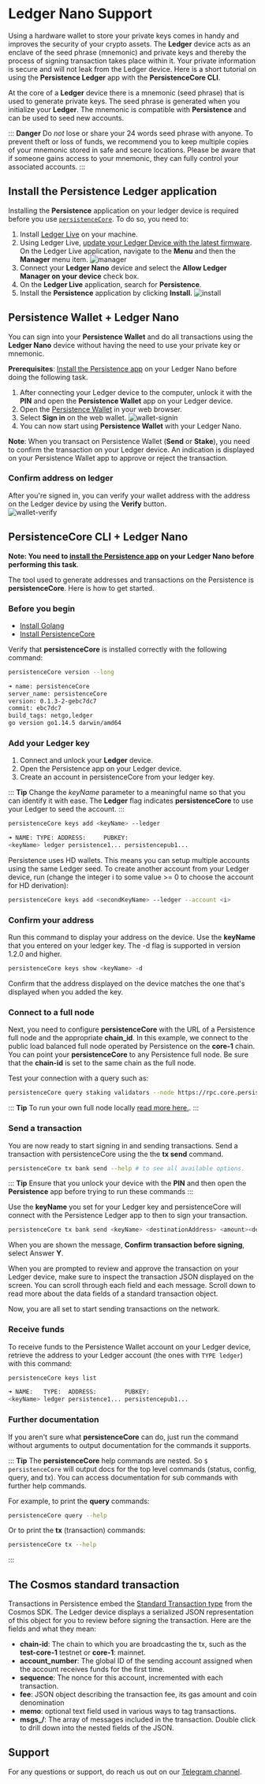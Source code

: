 # Ledger Nano Support

Using a hardware wallet to store your private keys comes in handy and improves
the security of your crypto assets. The **Ledger** device acts as an enclave of
the seed phrase (mnemonic) and private keys and thereby the process of signing
transaction takes place within it. Your private information is secure and will
not leak from the Ledger device. Here is a short tutorial on using the
**Persistence Ledger** app with the **PersistenceCore CLI**.

At the core of a **Ledger** device there is a mnemonic (seed phrase) that is
used to generate private keys. The seed phrase is generated when you initialize
your **Ledger**. The mnemonic is compatible with **Persistence** and can be used
to seed new accounts.

::: **Danger** Do _not_ lose or share your 24 words seed phrase with anyone. To
prevent theft or loss of funds, we recommend you to keep multiple copies of your
mnemonic stored in safe and secure locations. Please be aware that if someone
gains access to your mnemonic, they can fully control your associated accounts.
:::

## Install the Persistence Ledger application

Installing the **Persistence** application on your ledger device is required
before you use [`persistenceCore`](#persistencecore-cli-+-ledger-nano). To do
so, you need to:

1. Install [Ledger Live](https://shop.ledger.com/pages/ledger-live) on your
   machine.
2. Using Ledger Live,
   [update your Ledger Device with the latest firmware](https://support.ledger.com/hc/en-us/articles/360002731113-Update-device-firmware).
   On the Ledger Live application, navigate to the **Menu** and then the
   **Manager** menu item. ![manager](../images/ledger-tuto-manager.png)
3. Connect your **Ledger Nano** device and select the **Allow Ledger Manager on
   your device** check box.
4. On the **Ledger Live** application, search for **Persistence**.
5. Install the **Persistence** application by clicking **Install**.
   ![install](../images/ledger-tuto-install.png)

## Persistence Wallet + Ledger Nano

You can sign into your **Persistence Wallet** and do all transactions using the
**Ledger Nano** device without having the need to use your private key or
mnemonic.

**Prerequisites**:
[Install the Persistence app](#install-the-persistence-ledger-application) on
your Ledger Nano before doing the following task.

1. After connecting your Ledger device to the computer, unlock it with the
   **PIN** and open the **Persistence Wallet** app on your Ledger device.
2. Open the [Persistence Wallet](https://wallet.persistence.one/) in your web
   browser.
3. Select **Sign in** on the web wallet.
   ![wallet-signin](../images/ledger-tuto-wallet-signin.png)
4. You can now start using **Persistence Wallet** with your Ledger Nano.

**Note**: When you transact on Persistence Wallet (**Send** or **Stake**), you
need to confirm the transaction on your Ledger device. An indication is
displayed on your Persistence Wallet app to approve or reject the transaction.

### Confirm address on ledger

After you're signed in, you can verify your wallet address with the address on
the Ledger device by using the **Verify** button.  
 ![wallet-verify](../images/ledger-tuto-wallet-verify.png)

## PersistenceCore CLI + Ledger Nano

**Note: You need to
[install the Persistence app](#install-the-persistence-ledger-application) on
your Ledger Nano before performing this task**.

The tool used to generate addresses and transactions on the Persistence is
**persistenceCore**. Here is how to get started.

### Before you begin

- [Install Golang](https://golang.org/doc/install)
- [Install PersistenceCore](https://github.com/persistenceOne/persistenceCore#installation-steps)

Verify that **persistenceCore** is installed correctly with the following
command:

```bash
persistenceCore version --long

➜ name: persistenceCore
server_name: persistenceCore
version: 0.1.3-2-gebc7dc7
commit: ebc7dc7
build_tags: netgo,ledger
go version go1.14.5 darwin/amd64
```

### Add your Ledger key

1. Connect and unlock your **Ledger** device.
2. Open the Persistence app on your Ledger device.
3. Create an account in persistenceCore from your ledger key.

::: **Tip** Change the _keyName_ parameter to a meaningful name so that you can
identify it with ease. The **Ledger** flag indicates **persistenceCore** to use
your Ledger to seed the account. :::

```bash
persistenceCore keys add <keyName> --ledger

➜ NAME: TYPE: ADDRESS:     PUBKEY:
<keyName> ledger persistence1... persistencepub1...
```

Persistence uses HD wallets. This means you can setup multiple accounts using
the same Ledger seed. To create another account from your Ledger device, run
(change the integer i to some value >= 0 to choose the account for HD
derivation):

```bash
persistenceCore keys add <secondKeyName> --ledger --account <i>
```

### Confirm your address

Run this command to display your address on the device. Use the **keyName** that
you entered on your ledger key. The -d flag is supported in version 1.2.0 and
higher.

```bash
persistenceCore keys show <keyName> -d
```

Confirm that the address displayed on the device matches the one that's
displayed when you added the key.

### Connect to a full node

Next, you need to configure **persistenceCore** with the URL of a Persistence
full node and the appropriate **chain_id**. In this example, we connect to the
public load balanced full node operated by Persistence on the **core-1** chain.
You can point your **persistenceCore** to any Persistence full node. Be sure
that the **chain-id** is set to the same chain as the full node.

Test your connection with a query such as:

```bash
persistenceCore query staking validators --node https://rpc.core.persistence.one:443 --chain-id core-1
```

::: **Tip** To run your own full node locally
[read more here.](https://github.com/persistenceOne/persistenceCore#initialize-a-new-chain-and-start-node).
:::

### Send a transaction

You are now ready to start signing in and sending transactions. Send a
transaction with persistenceCore using the the **tx send** command.

```bash
persistenceCore tx bank send --help # to see all available options.
```

::: **Tip** Ensure that you unlock your device with the **PIN** and then open
the **Persistence** app before trying to run these commands :::

Use the **keyName** you set for your Ledger key and persistenceCore will connect
with the Persistence Ledger app to then to sign your transaction.

```bash
persistenceCore tx bank send <keyName> <destinationAddress> <amount><denomination> --node https://rpc.core.persistence.one:443 --chain-id core-1
```

When you are shown the message, **Confirm transaction before signing**, select
Answer **Y**.

When you are prompted to review and approve the transaction on your Ledger
device, make sure to inspect the transaction JSON displayed on the screen. You
can scroll through each field and each message. Scroll down to read more about
the data fields of a standard transaction object.

Now, you are all set to start sending transactions on the network.

### Receive funds

To receive funds to the Persistence Wallet account on your Ledger device,
retrieve the address to your Ledger account (the ones with `TYPE ledger`) with
this command:

```bash
persistenceCore keys list

➜ NAME:   TYPE:  ADDRESS:        PUBKEY:
<keyName> ledger persistence1... persistencepub1...
```

### Further documentation

If you aren't sure what **persistenceCore** can do, just run the command without
arguments to output documentation for the commands it supports.

::: **Tip** The **persistenceCore** help commands are nested. So
`$ persistenceCore` will output docs for the top level commands (status, config,
query, and tx). You can access documentation for sub commands with further help
commands.

For example, to print the **query** commands:

```bash
persistenceCore query --help
```

Or to print the **tx** (transaction) commands:

```bash
persistenceCore tx --help
```

:::

## The Cosmos standard transaction

Transactions in Persistence embed the
[Standard Transaction type](https://godoc.org/github.com/cosmos/cosmos-sdk/x/auth#StdTx)
from the Cosmos SDK. The Ledger device displays a serialized JSON representation
of this object for you to review before signing the transaction. Here are the
fields and what they mean:

- **chain-id**: The chain to which you are broadcasting the tx, such as the
  **test-core-1** testnet or **core-1**: mainnet.
- **account_number**: The global ID of the sending account assigned when the
  account receives funds for the first time.
- **sequence**: The nonce for this account, incremented with each transaction.
- **fee**: JSON object describing the transaction fee, its gas amount and coin
  denomination
- **memo**: optional text field used in various ways to tag transactions.
- **msgs\_<index>/<field>**: The array of messages included in the transaction.
  Double click to drill down into the nested fields of the JSON.

## Support

For any questions or support, do reach us out on our
[Telegram channel](https://t.me/PersistenceOneChat).
